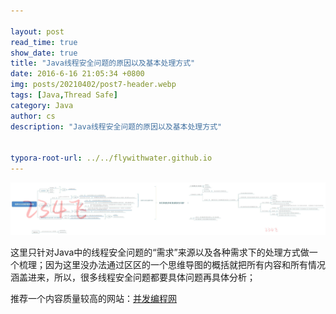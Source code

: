 ```yaml
---

layout: post
read_time: true
show_date: true
title: "Java线程安全问题的原因以及基本处理方式"
date: 2016-6-16 21:05:34 +0800
img: posts/20210402/post7-header.webp
tags: [Java,Thread Safe]
category: Java
author: cs
description: "Java线程安全问题的原因以及基本处理方式"


typora-root-url: ../../flywithwater.github.io
---
```


<img src="/assets/img/posts/Java/线程安全问题的原因和基本处理方式.jpg" alt="线程安全问题的原因和基本处理方式" style="zoom:400%;" />



这里只针对Java中的线程安全问题的“需求”来源以及各种需求下的处理方式做一个梳理；因为这里没办法通过区区的一个思维导图的概括就把所有内容和所有情况涵盖进来，所以，很多线程安全问题都要具体问题再具体分析；

推荐一个内容质量较高的网站：[并发编程网](http://ifeve.com/)